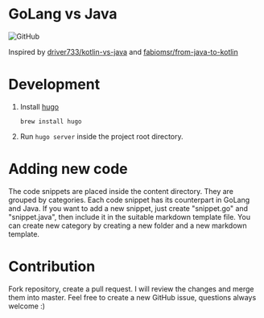 # GoLang vs Java
![GitHub](https://img.shields.io/github/license/adikm/golang-vs-java)

Inspired by [driver733/kotlin-vs-java](https://github.com/driver733/kotlin-vs-java) and [fabiomsr/from-java-to-kotlin](https://github.com/fabiomsr/from-java-to-kotlin)

# Development

1. Install [hugo](https://gohugo.io/getting-started/quick-start/)

    `brew install hugo`
2. Run `hugo server` inside the project root directory.

# Adding new code
The code snippets are placed inside the content directory. They are grouped by categories. Each code snippet has its counterpart in GoLang and Java.
If you want to add a new snippet, just create "snippet.go" and "snippet.java", then include it in the suitable markdown template file.
You can create new category by creating a new folder and a new markdown template.

# Contribution
Fork repository, create a pull request. I will review the changes and merge them into master.
Feel free to create a new GitHub issue, questions always welcome :)
